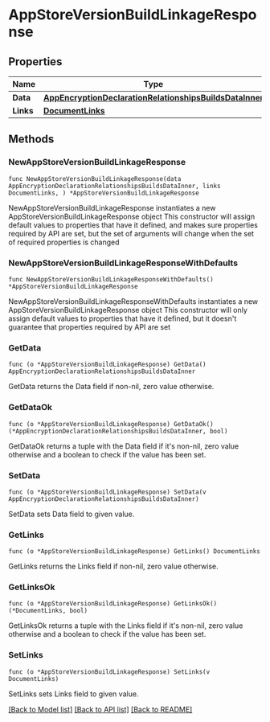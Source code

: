 # AppStoreVersionBuildLinkageResponse

## Properties

Name | Type | Description | Notes
------------ | ------------- | ------------- | -------------
**Data** | [**AppEncryptionDeclarationRelationshipsBuildsDataInner**](AppEncryptionDeclarationRelationshipsBuildsDataInner.md) |  | 
**Links** | [**DocumentLinks**](DocumentLinks.md) |  | 

## Methods

### NewAppStoreVersionBuildLinkageResponse

`func NewAppStoreVersionBuildLinkageResponse(data AppEncryptionDeclarationRelationshipsBuildsDataInner, links DocumentLinks, ) *AppStoreVersionBuildLinkageResponse`

NewAppStoreVersionBuildLinkageResponse instantiates a new AppStoreVersionBuildLinkageResponse object
This constructor will assign default values to properties that have it defined,
and makes sure properties required by API are set, but the set of arguments
will change when the set of required properties is changed

### NewAppStoreVersionBuildLinkageResponseWithDefaults

`func NewAppStoreVersionBuildLinkageResponseWithDefaults() *AppStoreVersionBuildLinkageResponse`

NewAppStoreVersionBuildLinkageResponseWithDefaults instantiates a new AppStoreVersionBuildLinkageResponse object
This constructor will only assign default values to properties that have it defined,
but it doesn't guarantee that properties required by API are set

### GetData

`func (o *AppStoreVersionBuildLinkageResponse) GetData() AppEncryptionDeclarationRelationshipsBuildsDataInner`

GetData returns the Data field if non-nil, zero value otherwise.

### GetDataOk

`func (o *AppStoreVersionBuildLinkageResponse) GetDataOk() (*AppEncryptionDeclarationRelationshipsBuildsDataInner, bool)`

GetDataOk returns a tuple with the Data field if it's non-nil, zero value otherwise
and a boolean to check if the value has been set.

### SetData

`func (o *AppStoreVersionBuildLinkageResponse) SetData(v AppEncryptionDeclarationRelationshipsBuildsDataInner)`

SetData sets Data field to given value.


### GetLinks

`func (o *AppStoreVersionBuildLinkageResponse) GetLinks() DocumentLinks`

GetLinks returns the Links field if non-nil, zero value otherwise.

### GetLinksOk

`func (o *AppStoreVersionBuildLinkageResponse) GetLinksOk() (*DocumentLinks, bool)`

GetLinksOk returns a tuple with the Links field if it's non-nil, zero value otherwise
and a boolean to check if the value has been set.

### SetLinks

`func (o *AppStoreVersionBuildLinkageResponse) SetLinks(v DocumentLinks)`

SetLinks sets Links field to given value.



[[Back to Model list]](../README.md#documentation-for-models) [[Back to API list]](../README.md#documentation-for-api-endpoints) [[Back to README]](../README.md)


